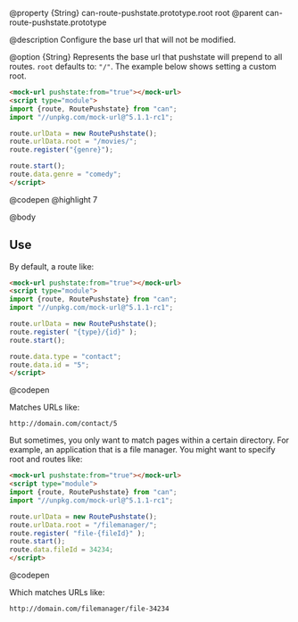 @property {String} can-route-pushstate.prototype.root root
@parent can-route-pushstate.prototype

@description Configure the base url that will not be modified.

@option {String} Represents the base url that pushstate will prepend to all
routes.  `root` defaults to: `"/"`. The example below shows setting a custom root.

  ```html
  <mock-url pushstate:from="true"></mock-url>
  <script type="module">
  import {route, RoutePushstate} from "can";
  import "//unpkg.com/mock-url@^5.1.1-rc1";

  route.urlData = new RoutePushstate();
  route.urlData.root = "/movies/";
  route.register("{genre}");

  route.start();
  route.data.genre = "comedy";
  </script>
  ```
  @codepen
  @highlight 7

@body

## Use

By default, a route like:

```html
<mock-url pushstate:from="true"></mock-url>
<script type="module">
import {route, RoutePushstate} from "can";
import "//unpkg.com/mock-url@^5.1.1-rc1";

route.urlData = new RoutePushstate();
route.register( "{type}/{id}" );
route.start();

route.data.type = "contact";
route.data.id = "5";
</script>
```
@codepen

Matches URLs like:

```
http://domain.com/contact/5
```

But sometimes, you only want to match pages within a certain directory.  For
example, an application that is a file manager.  You might want to
specify root and routes like:

```html
<mock-url pushstate:from="true"></mock-url>
<script type="module">
import {route, RoutePushstate} from "can";
import "//unpkg.com/mock-url@^5.1.1-rc1";

route.urlData = new RoutePushstate();
route.urlData.root = "/filemanager/";
route.register( "file-{fileId}" );
route.start();
route.data.fileId = 34234;
</script>
```
@codepen

Which matches URLs like:

```
http://domain.com/filemanager/file-34234
```
